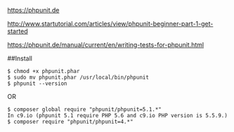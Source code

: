 https://phpunit.de

http://www.startutorial.com/articles/view/phpunit-beginner-part-1-get-started

https://phpunit.de/manual/current/en/writing-tests-for-phpunit.html

##Install
```
$ chmod +x phpunit.phar
$ sudo mv phpunit.phar /usr/local/bin/phpunit
$ phpunit --version
```
OR
```
$ composer global require "phpunit/phpunit=5.1.*"
In c9.io (phpunit 5.1 require PHP 5.6 and c9.io PHP version is 5.5.9.)
$ composer require "phpunit/phpunit=4.*"
```
